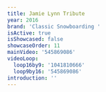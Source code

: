 ```yaml
---
title: Jamie Lynn Tribute
year: 2016
brand: 'Classic Snowboarding '
isActive: true
isShowcased: false
showcaseOrder: 11
mainVideo: '545869086'
videoLoop:
  loop16by9: '1041810666'
  loop9by16: '545869086'
introduction: ''
---
```


